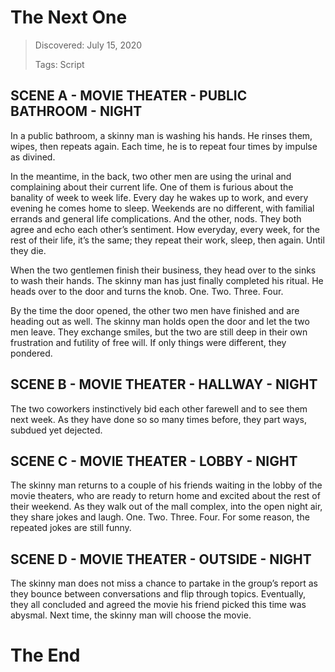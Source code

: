 # The Next One
> Discovered: July 15, 2020
>
> Tags: Script

## SCENE A - MOVIE THEATER - PUBLIC BATHROOM - NIGHT

In a public bathroom, a skinny man is washing his hands. He rinses them, wipes, then repeats again. Each time, he is to repeat four times by impulse as divined.

In the meantime, in the back, two other men are using the urinal and complaining about their current life. One of them is furious about the banality of week to week life. Every day he wakes up to work, and every evening he comes home to sleep. Weekends are no different, with familial errands and general life complications. And the other, nods. They both agree and echo each other’s sentiment. How everyday, every week, for the rest of their life, it’s the same; they repeat their work, sleep, then again. Until they die.

When the two gentlemen finish their business, they head over to the sinks to wash their hands. The skinny man has just finally completed his ritual. He heads over to the door and turns the knob. One. Two. Three. Four.

By the time the door opened, the other two men have finished and are heading out as well. The skinny man holds open the door and let the two men leave. They exchange smiles, but the two are still deep in their own frustration and futility of free will. If only things were different, they pondered.

## SCENE B - MOVIE THEATER - HALLWAY - NIGHT

The two coworkers instinctively bid each other farewell and to see them next week. As they have done so so many times before, they part ways, subdued yet dejected.

## SCENE C - MOVIE THEATER - LOBBY - NIGHT

The skinny man returns to a couple of his friends waiting in the lobby of the movie theaters, who are ready to return home and excited about the rest of their weekend. As they walk out of the mall complex, into the open night air, they share jokes and laugh. One. Two. Three. Four. For some reason, the repeated jokes are still funny.

## SCENE D - MOVIE THEATER - OUTSIDE - NIGHT

The skinny man does not miss a chance to partake in the group’s report as they bounce between conversations and flip through topics. Eventually, they all concluded and agreed the movie his friend picked this time was abysmal. Next time, the skinny man will choose the movie.

# The End
